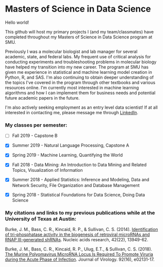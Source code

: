# Masters of Science in Data Science
Hello world!

This github will host my primary projects I (and my team/classmates) have completed throughout my Masters of Science in Data Science program at SMU.

Previously I was a molecular biologist and lab manager for several academic, state, and federal labs. My frequent use of critical analysis for conducting experiments and troubleshooting problems in molecular biology have helped my transition into my new career. The program at SMU has given me experience in statistical and machine learning model creation in Python, R, and SAS. I'm also continuing to obtain deeper understanding of the topics I've covered in the program through other textbooks and various resources online. I'm currently most interested in machine learning algorithms and how I can implement them for business needs and potential future academic papers in the future.

I'm also actively seeking employment as an entry level data scientist! If at all interested in contacting me, please message me through [LinkedIn](https://www.linkedin.com/in/cryanbass/).


### My classes per semester:

- [ ] Fall 2019 - Capstone B

- [x] Summer 2019 - Natural Language Processing, Capstone A

- [x] Spring 2019 - Machine Learning, Quantifying the World
              
- [x] Fall 2018 - Data Mining: An Introduction to Data Mining and Related Topics, Visualization of Information
              
- [x] Summer 2018 - Applied Statistics: Inference and Modeling, Data and Network Security, File Organization and Database Management
              
- [x] Spring 2018 - Statistical Foundations for Data Science, Doing Data Science


### My citations and links to my previous publications while at the University of Texas at Austin:

Burke, J. M., Bass, C. R., Kincaid, R. P., & Sullivan, C. S. (2014). [Identification of tri-phosphatase activity in the biogenesis of retroviral microRNAs and RNAP III-generated shRNAs](https://www.ncbi.nlm.nih.gov/pmc/articles/PMC4267658/). Nucleic acids research, 42(22), 13949-62.

Burke, J. M., Bass, C. R., Kincaid, R. P., Ulug, E.T., & Sullivan, C. S. (2018). [The Murine Polyomavirus MicroRNA Locus Is Required To Promote Viruria during the Acute Phase of Infection](https://jvi.asm.org/content/92/16/e02131-17). Journal of Virology. 92(16), e02131-17.
